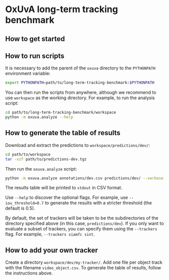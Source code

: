 # OxUvA long-term tracking benchmark
## How to get started


## How to run scripts

It is necessary to add the parent of the `oxuva` directory to the `PYTHONPATH` environment variable:
```bash
export PYTHONPATH=path/to/long-term-tracking-benchmark:$PYTHONPATH
```
You can then run the scripts from anywhere, although we recommend to use `workspace` as the working directory.
For example, to run the analysis script:
```bash
cd path/to/long-term-tracking-benchmark/workspace
python -m oxuva.analyze --help
```

## How to generate the table of results

Download and extract the predictions to `workspace/predictions/dev/`:
```bash
cd path/to/workspace
tar -xzf path/to/predictions-dev.tgz
```
Then run the `oxuva.analyze` script:
```bash
python -m oxuva.analyze annotations/dev.csv predictions/dev/ --verbose
```
The results table will be printed to `stdout` in CSV format.

Use `--help` to discover the optional flags.
For example, use `--iou_threshold=0.7` to generate the results with a stricter threshold (the default is 0.5).

By default, the set of trackers will be taken to be the subdirectories of the directory specified above (in this case, `predictions/dev`).
If you only want to evaluate a subset of trackers, you can specify them using the `--trackers` flag.
For example, `--trackers siamfc sint`.

## How to add your own tracker

Create a directory `workspace/dev/my-tracker/`.
Add one file per object track with the filename `video_object.csv`.
To generate the table of results, follow the instructions above.
